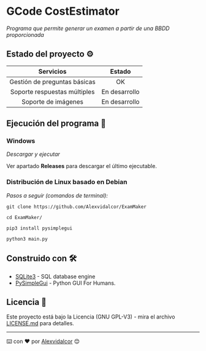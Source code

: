 # GCode CostEstimator

_Programa que permite generar un examen a partir de una BBDD proporcionada_


## Estado del proyecto ⚙️

Servicios          |  Estado
:-------------------------:|:-------------------------:
Gestión de preguntas básicas  |  OK
Soporte respuestas múltiples  |  En desarrollo
Soporte de imágenes | En desarrollo


## Ejecución del programa 🚀

### Windows 

_Descargar y ejecutar_

Ver  apartado **Releases** para descargar el último ejecutable.


### Distribución de Linux basado en Debian 

_Pasos a seguir (comandos de terminal):_

```
git clone https://github.com/Alexvidalcor/ExamMaker

cd ExamMaker/

pip3 install pysimplegui

python3 main.py
```


## Construido con 🛠️

* [SQLite3](https://www.sqlite.org/index.html) - SQL database engine
* [PySimpleGui](https://pysimplegui.readthedocs.io/en/latest/) - Python GUI For Humans.


## Licencia 📄

Este proyecto está bajo la Licencia (GNU GPL-V3) - mira el archivo [LICENSE.md](LICENSE.md) para detalles.


---
⌨️ con ❤️ por [Alexvidalcor](https://github.com/Alexvidalcor) 😊
